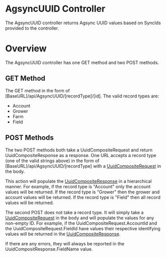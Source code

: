 ﻿# AgsyncUUID Controller
The AgsyncUUID controller returns Agsync UUID values based on SyncIds provided to the controller.

# Overview
The AgsyncUUID controller has one GET method and two POST methods. 

## GET Method
The GET method in the form of [BaseURL]/api/AgsyncUUID/[recordType]/[id]. 
The valid record types are:
 - Account
 - Grower
 - Farm
 - Field

## POST Methods
The two POST methods both take a UuidCompositeRequest and return UuidCompositeResponse 
as a response. One URL accepts a record type (one of the valid strings above) in the 
form of [BaseURL]/api/AgsyncUUID/[recordType] with a [UuidCompositeRequest](./UuidCompositeRequest.md) 
in the body. 

This action will populate the [UuidCompositeResponse](./UuidCompositeResponse.md) in a hierarchical 
manner. For example, if the record type is "Account" only the account values will be returned. 
If the record type is "Grower" then the grower and account values will be returned. 
If the record type is "Field" then all record values will be returned.

The second POST does not take a record type. It will simply take a [UuidCompositeRequest](./UuidCompositeRequest.md) 
in the body and will populate the values for any non-empty ID. 
For example, if the UuidCompositeRequest.AccountId and the UuidCompositeRequest.FieldId 
have values their respective identifying values will be returned in the [UuidCompositeResponse](./UuidCompositeResponse.md). 

If there are any errors, they will always be reported in the UuidCompositResponse.FieldName value.
